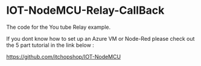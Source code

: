 # IOT-NodeMCU-Relay-CallBack

The code for the You tube Relay example. 

If you dont know how to set up an Azure VM or Node-Red 
please check out the 5 part tutorial in the 
link below :

https://github.com/itchopshop/IOT-NodeMCU
